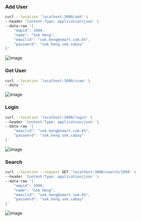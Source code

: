 ### Add User
```bash
curl --location 'localhost:3000/add' \
--header 'Content-Type: application/json' \
--data-raw '{
    "empid": 1999,
    "name": "Sok Heng",
    "emailid": "sok.heng@smart.com.kh",
    "password": "sok.heng.sok.sabay"
}'
```
![image](https://github.com/l3043Y/express-mongo/assets/20104217/7b792dc6-2198-4024-a8b4-6a693e137431)

### Get User
```bash
curl --location 'localhost:3000/view' \
--data ''
```
![image](https://github.com/l3043Y/express-mongo/assets/20104217/61ccd74c-f8c0-4f72-af1e-4862931c4e22)

### Login
```bash
curl --location 'localhost:3000/login' \
--header 'Content-Type: application/json' \
--data-raw '{
    "emailid": "sok.heng@smart.com.kh",
    "password": "sok.heng.sok.sabay"
}'
```
![image](https://github.com/l3043Y/express-mongo/assets/20104217/7404fe2d-f402-4e08-9b3f-7607f7709ecc)

### Search
```bash
curl --location --request GET 'localhost:3000/search/1999' \
--header 'Content-Type: application/json' \
--data-raw '{
    "empid": 1999,
    "name": "Sok Heng",
    "emailid": "sok.heng@smart.com.kh",
    "password": "sok.heng.sok.sabay"
}'
```
![image](https://github.com/l3043Y/express-mongo/assets/20104217/fc21ad31-9f1b-4128-8d47-e6eaaba770e4)
